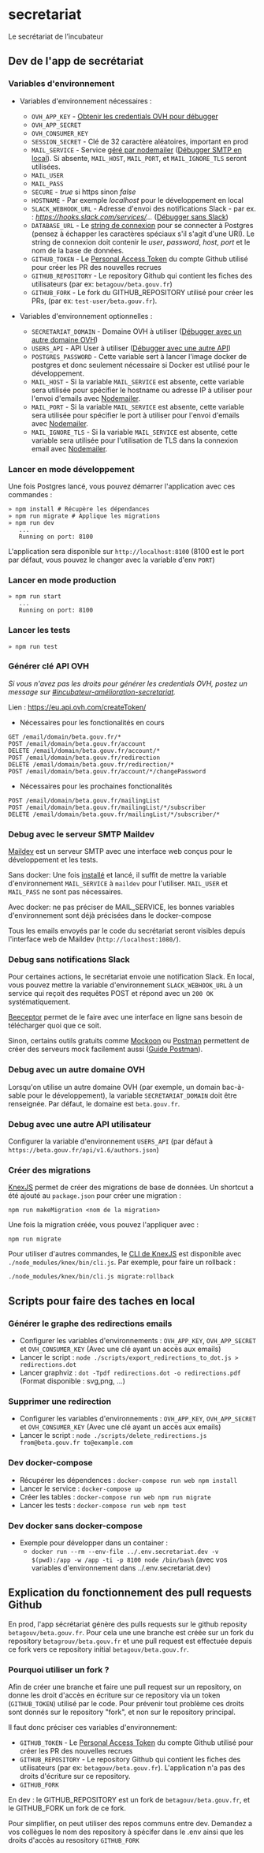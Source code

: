 # secretariat

Le secrétariat de l’incubateur

## Dev de l'app de secrétariat

### Variables d'environnement

- Variables d'environnement nécessaires :
   - `OVH_APP_KEY` - [Obtenir les credentials OVH pour débugger](#Générer-clé-API-OVH)
   - `OVH_APP_SECRET`
   - `OVH_CONSUMER_KEY`
   - `SESSION_SECRET` - Clé de 32 caractère aléatoires, important en prod
   - `MAIL_SERVICE` - Service [géré par nodemailer](https://nodemailer.com/smtp/well-known/) ([Débugger SMTP en local](#Debug-avec-le-serveur-SMTP-Maildev)). Si absente, `MAIL_HOST`, `MAIL_PORT`, et `MAIL_IGNORE_TLS` seront utilisées.
   - `MAIL_USER`
   - `MAIL_PASS`
   - `SECURE` - _true_ si https sinon _false_
   - `HOSTNAME` - Par exemple _localhost_ pour le développement en local
   - `SLACK_WEBHOOK_URL` - Adresse d'envoi des notifications Slack - par ex. : _https://hooks.slack.com/services/..._ ([Débugger sans Slack](#Debug-sans-notifications-Slack))
   - `DATABASE_URL` - Le [string de connexion](https://www.postgresql.org/docs/current/libpq-connect.html#LIBPQ-CONNSTRING) pour se connecter à Postgres (pensez à échapper les caractères spéciaux s'il s'agit d'une URI). Le string de connexion doit contenir le *user*, *password*, *host*, *port* et le nom de la base de données.
   - `GITHUB_TOKEN` - Le [Personal Access Token](https://github.com/settings/tokens) du compte Github utilisé pour créer les PR des nouvelles recrues
   - `GITHUB_REPOSITORY` - Le repository Github qui contient les fiches des utilisateurs (par ex: `betagouv/beta.gouv.fr`)
   - `GITHUB_FORK` - Le fork du GITHUB_REPOSITORY utilisé pour créer les PRs, (par ex: `test-user/beta.gouv.fr`).

- Variables d'environnement optionnelles :
   - `SECRETARIAT_DOMAIN` - Domaine OVH à utiliser ([Débugger avec un autre domaine OVH](#Debug-avec-un-autre-domaine-OVH))
   - `USERS_API` - API User à utiliser ([Débugger avec une autre API](#Debug-avec-une-autre-API-utilisateur))
   - `POSTGRES_PASSWORD` - Cette variable sert à lancer l'image docker de postgres et donc seulement nécessaire si Docker est utilisé pour le développement.
   - `MAIL_HOST` - Si la variable `MAIL_SERVICE` est absente, cette variable sera utilisée pour spécifier le hostname ou adresse IP à utiliser pour l'envoi d'emails avec [Nodemailer](https://nodemailer.com/smtp/).
   - `MAIL_PORT` - Si la variable `MAIL_SERVICE` est absente, cette variable sera utilisée pour spécifier le port à utiliser pour l'envoi d'emails avec [Nodemailer](https://nodemailer.com/smtp/).
   - `MAIL_IGNORE_TLS` - Si la variable `MAIL_SERVICE` est absente, cette variable sera utilisée pour l'utilisation de TLS dans la connexion email avec [Nodemailer](https://nodemailer.com/smtp/).

### Lancer en mode développement

Une fois Postgres lancé, vous pouvez démarrer l'application avec ces commandes :

```
» npm install # Récupère les dépendances
» npm run migrate # Applique les migrations
» npm run dev
   ...
   Running on port: 8100
```
L'application sera disponible sur `http://localhost:8100` (8100 est le port par défaut, vous pouvez le changer avec la variable d'env `PORT`)

### Lancer en mode production

```
» npm run start
   ...
   Running on port: 8100
```

### Lancer les tests

```
» npm run test
```

### Générer clé API OVH

_Si vous n'avez pas les droits pour générer les credentials OVH, postez un message sur [#incubateur-amélioration-secretariat](https://startups-detat.slack.com/archives/C017J6CUN2V)._

Lien : https://eu.api.ovh.com/createToken/

- Nécessaires pour les fonctionalités en cours
```
GET /email/domain/beta.gouv.fr/*
POST /email/domain/beta.gouv.fr/account
DELETE /email/domain/beta.gouv.fr/account/*
POST /email/domain/beta.gouv.fr/redirection
DELETE /email/domain/beta.gouv.fr/redirection/*
POST /email/domain/beta.gouv.fr/account/*/changePassword
```

- Nécessaires pour les prochaines fonctionalités
```
POST /email/domain/beta.gouv.fr/mailingList
POST /email/domain/beta.gouv.fr/mailingList/*/subscriber
DELETE /email/domain/beta.gouv.fr/mailingList/*/subscriber/*
```

### Debug avec le serveur SMTP Maildev

[Maildev](http://maildev.github.io/maildev/) est un serveur SMTP avec une interface web conçus pour le développement et les tests.

Sans docker:
Une fois [installé](http://maildev.github.io/maildev/#install) et lancé, il suffit de mettre la variable d'environnement `MAIL_SERVICE` à `maildev` pour l'utiliser. `MAIL_USER` et `MAIL_PASS` ne sont pas nécessaires.

Avec docker:
ne pas préciser de MAIL_SERVICE, les bonnes variables d'environnement sont déjà précisées dans le docker-compose

Tous les emails envoyés par le code du secrétariat seront visibles depuis l'interface web de Maildev (`http://localhost:1080/`).

### Debug sans notifications Slack

Pour certaines actions, le secrétariat envoie une notification Slack. En local, vous pouvez mettre la variable d'environnement `SLACK_WEBHOOK_URL` à un service qui reçoit des requêtes POST et répond avec un `200 OK` systématiquement.

[Beeceptor](https://beeceptor.com/) permet de le faire avec une interface en ligne sans besoin de télécharger quoi que ce soit.

Sinon, certains outils gratuits comme [Mockoon](https://mockoon.com/) ou [Postman](https://www.postman.com/) permettent de créer des serveurs mock facilement aussi ([Guide Postman](https://learning.postman.com/docs/designing-and-developing-your-api/mocking-data/setting-up-mock/#creating-mock-servers-in-app)).

### Debug avec un autre domaine OVH

Lorsqu'on utilise un autre domaine OVH (par exemple, un domain bac-à-sable pour le développement), la variable `SECRETARIAT_DOMAIN` doit être renseignée. Par défaut, le domaine est `beta.gouv.fr`.

### Debug avec une autre API utilisateur

Configurer la variable d'environnement `USERS_API` (par défaut à `https://beta.gouv.fr/api/v1.6/authors.json`)

### Créer des migrations
[KnexJS](http://knexjs.org/#Migrations) permet de créer des migrations de base de données. Un shortcut a été ajouté au `package.json` pour créer une migration :

```
npm run makeMigration <nom de la migration>
```

Une fois la migration créée, vous pouvez l'appliquer avec :

```
npm run migrate
```

Pour utiliser d'autres commandes, le [CLI de KnexJS](http://knexjs.org/#Migrations) est disponible avec `./node_modules/knex/bin/cli.js`. Par exemple, pour faire un rollback :

```
./node_modules/knex/bin/cli.js migrate:rollback
```

## Scripts pour faire des taches en local

### Générer le graphe des redirections emails

- Configurer les variables d'environnements : `OVH_APP_KEY`, `OVH_APP_SECRET` et `OVH_CONSUMER_KEY` (Avec une clé ayant un accès aux emails)
- Lancer le script : `node ./scripts/export_redirections_to_dot.js > redirections.dot`
- Lancer graphviz : `dot -Tpdf redirections.dot -o redirections.pdf` (Format disponible : svg,png, ...)

### Supprimer une redirection

- Configurer les variables d'environnements : `OVH_APP_KEY`, `OVH_APP_SECRET` et `OVH_CONSUMER_KEY` (Avec une clé ayant un accès aux emails)
- Lancer le script : `node ./scripts/delete_redirections.js from@beta.gouv.fr to@example.com`

### Dev docker-compose

- Récupérer les dépendences : `docker-compose run web npm install`
- Lancer le service : `docker-compose up`
- Créer les tables : `docker-compose run web npm run migrate`
- Lancer les tests : `docker-compose run web npm test`

### Dev docker sans docker-compose

- Exemple pour développer dans un container :
	- `docker run --rm --env-file ../.env.secretariat.dev -v $(pwd):/app -w /app -ti -p 8100 node /bin/bash` (avec vos variables d'environnement dans ../.env.secretariat.dev)


## Explication du fonctionnement des pull requests Github

En prod, l'app sécrétariat génère des pulls requests sur le github reposity `betagouv/beta.gouv.fr`.
Pour cela une une branche est créée sur un fork du repository `betagrouv/beta.gouv.fr` et une pull request est effectuée depuis ce fork vers ce repository initial `betagouv/beta.gouv.fr`.

### Pourquoi utiliser un fork ?

Afin de créer une branche et faire une pull request sur un repository, on donne les droit d'accès en écriture sur ce repository via un token (`GITHUB_TOKEN`) utilisé
par le code. Pour prévenir tout problème ces droits sont donnés sur le repository "fork", et non sur le repository principal. 

Il faut donc préciser ces variables d'environnement:

- `GITHUB_TOKEN` - Le [Personal Access Token](https://github.com/settings/tokens) du compte Github utilisé pour créer les PR des nouvelles recrues
- `GITHUB_REPOSITORY` - Le repository Github qui contient les fiches des utilisateurs (par ex: `betagouv/beta.gouv.fr`). L'application n'a pas des droits d'écriture sur ce repository.
- `GITHUB_FORK`

En dev : le GITHUB_REPOSITORY est un fork de `betagouv/beta.gouv.fr`, et le GITHUB_FORK un fork de ce fork.

Pour simplifier, on peut utiliser des repos communs entre dev. Demandez a vos collègues le nom des repository à spécifer dans le .env
ainsi que les droits d'accès au resository `GITHUB_FORK`
